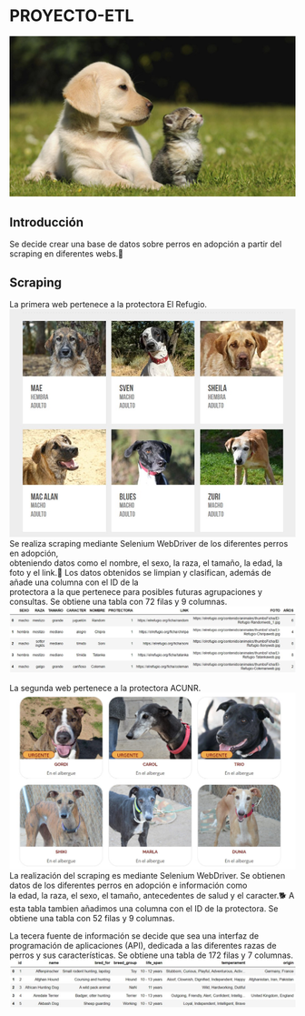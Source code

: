 # PROYECTO-ETL
![portada](https://github.com/Barge7/PROYECTO-ETL/blob/main/data/portada.jpg)

## Introducción

Se decide crear una base de datos sobre perros en adopción a partir del scraping en diferentes webs.🔎


## Scraping

La primera web pertenece a la protectora El Refugio.
![refugio1](https://github.com/Barge7/PROYECTO-ETL/blob/main/data/elrefugio1.jpg)
Se realiza scraping mediante Selenium WebDriver de los diferentes perros en adopción,  
obteniendo datos como el nombre, el sexo, la raza, el tamaño, la edad, la foto y el link.🐶
Los datos obtenidos se limpian y clasifican, además de añade una columna con el ID de la  
protectora a la que pertenece para posibles futuras agrupaciones y consultas.
Se obtiene una tabla con 72 filas y 9 columnas.
![refugio2](https://github.com/Barge7/PROYECTO-ETL/blob/main/data/elrefugio2.jpg)


La segunda web pertenece a la protectora ACUNR.
![ACUNR1](https://github.com/Barge7/PROYECTO-ETL/blob/main/data/acunr1.jpg)
La realización del scraping es mediante Selenium WebDriver.
Se obtienen datos de los diferentes perros en adopción e información como  
la edad, la raza, el sexo, el tamaño, antecedentes de salud y el caracter.🐕
A esta tabla tambien añadimos una columna con el ID de la protectora.
Se obtiene una tabla con 52 filas y 9 columnas.


La tecera fuente de información se decide que sea una interfaz de programación de aplicaciones (API), dedicada a las diferentes razas de perros y sus características. 
Se obtiene una tabla de 172 filas y 7 columnas.
![breed](https://github.com/Barge7/PROYECTO-ETL/blob/main/data/breed.jpg)

